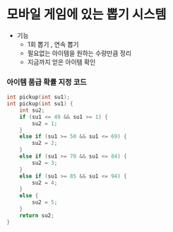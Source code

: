 # 모바일 게임에 있는 뽑기 시스템
* 기능
  * 1회 뽑기 , 연속 뽑기 
  * 필요없는 아이템을 원하는 수량만큼 정리
  * 지금까지 얻은 아이템 확인

### 아이템 품급 확률 지정 코드 
```c
int pickup(int su1);
int pickup(int su1) {
	int su2;
	if (su1 <= 49 && su1 >= 1) {
		su2 = 1;
	}
	else if (su1 >= 50 && su1 <= 69) {
		su2 = 2;
	}
	else if (su1 >= 70 && su1 <= 84) {
		su2 = 3;
	}
	else if (su1 >= 85 && su1 <= 94) {
		su2 = 4;
	}
	else {
		su2 = 5;
	}
	return su2;
}
```

